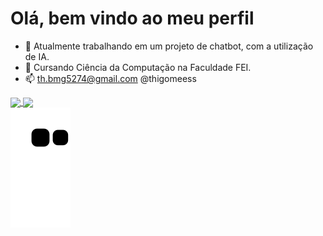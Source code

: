 # Olá, bem vindo ao meu perfil
- 🔭 Atualmente trabalhando em um projeto de chatbot, com a utilização de IA.
- 🌱 Cursando Ciência da Computação na Faculdade FEI.
- 📫 th.bmg5274@gmail.com @thigomeess 
<div>
  <a href="https://github.com/ThiagoBmg">
  <img height="180em"   align="center" src="https://github-readme-stats.vercel.app/api?username=ThiagoBmg&show_icons=true&theme=react&include_all_commits=true&count_private=true"/>
  <img height="180em"  align="center" src="https://github-readme-stats.vercel.app/api/top-langs/?username=ELLEN2121&layout=compact&langs_count=7&theme=react" />
</div> 

<img src="https://github.com/ThiagoBmg/ThiagoBmg/raw/output/github-contribution-grid-snake.svg"/>
